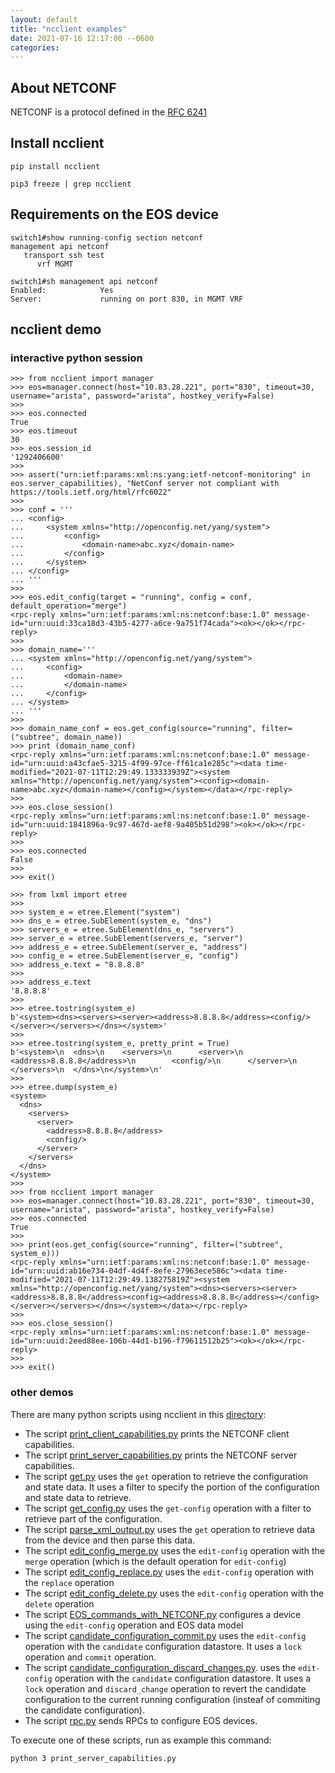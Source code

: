 ```yaml
---
layout: default
title: "ncclient examples"
date: 2021-07-16 12:17:00 --0600
categories:
---
```


## About NETCONF

NETCONF is a protocol defined in the [RFC 6241](https://tools.ietf.org/html/rfc6241)

## Install ncclient

```shell
pip install ncclient
```

```shell
pip3 freeze | grep ncclient
```

## Requirements on the EOS device

```shell
switch1#show running-config section netconf
management api netconf
   transport ssh test
      vrf MGMT
```
```shell
switch1#sh management api netconf
Enabled:            Yes
Server:             running on port 830, in MGMT VRF
```

## ncclient demo

### interactive python session

```
>>> from ncclient import manager
>>> eos=manager.connect(host="10.83.28.221", port="830", timeout=30, username="arista", password="arista", hostkey_verify=False)
>>>
>>> eos.connected
True
>>> eos.timeout
30
>>> eos.session_id
'1292406600'
>>>
>>> assert("urn:ietf:params:xml:ns:yang:ietf-netconf-monitoring" in eos.server_capabilities), "NetConf server not compliant with https://tools.ietf.org/html/rfc6022"
>>>
>>> conf = '''
... <config>
...     <system xmlns="http://openconfig.net/yang/system">
...         <config>
...             <domain-name>abc.xyz</domain-name>
...         </config>
...     </system>
... </config>
... '''
>>>
>>> eos.edit_config(target = "running", config = conf, default_operation="merge")
<rpc-reply xmlns="urn:ietf:params:xml:ns:netconf:base:1.0" message-id="urn:uuid:33ca18d3-43b5-4277-a6ce-9a751f74cada"><ok></ok></rpc-reply>
>>>
>>> domain_name='''
... <system xmlns="http://openconfig.net/yang/system">
...     <config>
...         <domain-name>
...         </domain-name>
...     </config>
... </system>
... '''
>>>
>>> domain_name_conf = eos.get_config(source="running", filter=("subtree", domain_name))
>>> print (domain_name_conf)
<rpc-reply xmlns="urn:ietf:params:xml:ns:netconf:base:1.0" message-id="urn:uuid:a43cfae5-3215-4f99-97ce-ff61ca1e285c"><data time-modified="2021-07-11T12:29:49.133333939Z"><system xmlns="http://openconfig.net/yang/system"><config><domain-name>abc.xyz</domain-name></config></system></data></rpc-reply>
>>>
>>> eos.close_session()
<rpc-reply xmlns="urn:ietf:params:xml:ns:netconf:base:1.0" message-id="urn:uuid:1841896a-9c97-467d-aef8-9a405b51d298"><ok></ok></rpc-reply>
>>>
>>> eos.connected
False
>>>
>>> exit()
```
```
>>> from lxml import etree
>>>
>>> system_e = etree.Element("system")
>>> dns_e = etree.SubElement(system_e, "dns")
>>> servers_e = etree.SubElement(dns_e, "servers")
>>> server_e = etree.SubElement(servers_e, "server")
>>> address_e = etree.SubElement(server_e, "address")
>>> config_e = etree.SubElement(server_e, "config")
>>> address_e.text = "8.8.8.8"
>>>
>>> address_e.text
'8.8.8.8'
>>>
>>> etree.tostring(system_e)
b'<system><dns><servers><server><address>8.8.8.8</address><config/></server></servers></dns></system>'
>>>
>>> etree.tostring(system_e, pretty_print = True)
b'<system>\n  <dns>\n    <servers>\n      <server>\n        <address>8.8.8.8</address>\n        <config/>\n      </server>\n    </servers>\n  </dns>\n</system>\n'
>>>
>>> etree.dump(system_e)
<system>
  <dns>
    <servers>
      <server>
        <address>8.8.8.8</address>
        <config/>
      </server>
    </servers>
  </dns>
</system>
>>>
>>> from ncclient import manager
>>> eos=manager.connect(host="10.83.28.221", port="830", timeout=30, username="arista", password="arista", hostkey_verify=False)
>>> eos.connected
True
>>>
>>> print(eos.get_config(source="running", filter=("subtree", system_e)))
<rpc-reply xmlns="urn:ietf:params:xml:ns:netconf:base:1.0" message-id="urn:uuid:ab16e734-04df-4d4f-8efe-27963ece586c"><data time-modified="2021-07-11T12:29:49.138275819Z"><system xmlns="http://openconfig.net/yang/system"><dns><servers><server><address>8.8.8.8</address><config><address>8.8.8.8</address></config></server></servers></dns></system></data></rpc-reply>
>>>
>>> eos.close_session()
<rpc-reply xmlns="urn:ietf:params:xml:ns:netconf:base:1.0" message-id="urn:uuid:2eed88ee-106b-44d1-b196-f79611512b25"><ok></ok></rpc-reply>
>>>
>>> exit()
```

### other demos

There are many python scripts using ncclient in this [directory](../../../../src/ncclient/):

- The script [print_client_capabilities.py](../../../../src/ncclient/print_client_capabilities.py) prints the NETCONF client capabilities.
- The script [print_server_capabilities.py](../../../../src/ncclient/print_server_capabilities.py) prints the NETCONF server capabilities.
- The script [get.py](../../../../src/ncclient/get.py) uses the `get` operation to retrieve the configuration and state data. It uses a filter to specify the portion of the configuration and state data to retrieve.
- The script [get_config.py](../../../../src/ncclient/get_config.py) uses the `get-config` operation with a filter to retrieve part of the configuration.
- The script [parse_xml_output.py](../../../../src/ncclient/parse_xml_output.py) uses the `get` operation to retrieve data from the device and then parse this data.
- The script [edit_config_merge.py](../../../../src/ncclient/edit_config_merge.py) uses the `edit-config` operation with the `merge` operation (which is the default operation for `edit-config`)
- The script [edit_config_replace.py](../../../../src/ncclient/edit_config_replace.py) uses the `edit-config` operation with the `replace` operation
- The script [edit_config_delete.py](../../../../src/ncclient/edit_config_delete.py)
uses the `edit-config` operation with the `delete` operation
- The script [EOS_commands_with_NETCONF.py](../../../../src/ncclient/EOS_commands_with_NETCONF.py) configures a device using the `edit-config` operation and EOS data model
- The script [candidate_configuration_commit.py](../../../../src/ncclient/candidate_configuration_commit.py) uses the `edit-config` operation with the `candidate` configuration datastore. It uses a `lock` operation and `commit` operation.
- The script [candidate_configuration_discard_changes.py](../../../../src/ncclient/candidate_configuration_discard_changes.py). uses the `edit-config` operation with the `candidate` configuration datastore. It uses a `lock` operation and `discard_change` operation to revert the candidate configuration to the current running configuration (insteaf of commiting the candidate configuration).
- The script [rpc.py](../../../../src/ncclient/rpc.py) sends RPCs to configure EOS devices.

To execute one of these scripts, run as example this command:
```shell
python 3 print_server_capabilities.py
```